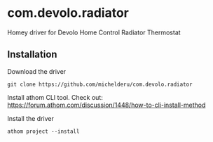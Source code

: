 # com.devolo.radiator
Homey driver for Devolo Home Control Radiator Thermostat

## Installation
Download the driver

`git clone https://github.com/michelderu/com.devolo.radiator`

Install athom CLI tool. Check out: https://forum.athom.com/discussion/1448/how-to-cli-install-method

Install the driver

`athom project --install`